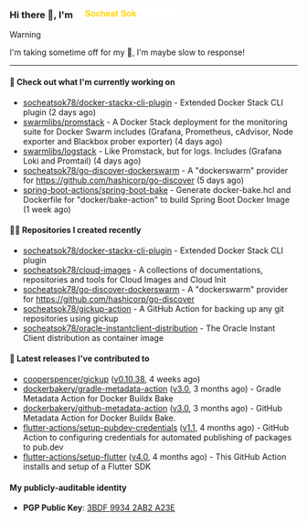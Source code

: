 <h3>
   Hi there 👋,
   I'm <a href="#"><img src="assets/branding.svg" width="177" height="18"></a>
</h3>

> [!WARNING]
> I'm taking sometime off for my 👶, I'm maybe slow to response!

---
#### 👷 Check out what I'm currently working on

- [socheatsok78/docker-stackx-cli-plugin](https://github.com/socheatsok78/docker-stackx-cli-plugin) - Extended Docker Stack CLI plugin (2 days ago)
- [swarmlibs/promstack](https://github.com/swarmlibs/promstack) - A Docker Stack deployment for the monitoring suite for Docker Swarm includes (Grafana, Prometheus, cAdvisor, Node exporter and Blackbox prober exporter) (4 days ago)
- [swarmlibs/logstack](https://github.com/swarmlibs/logstack) - Like Promstack, but for logs. Includes (Grafana Loki and Promtail) (4 days ago)
- [socheatsok78/go-discover-dockerswarm](https://github.com/socheatsok78/go-discover-dockerswarm) - A &#34;dockerswarm&#34; provider for https://github.com/hashicorp/go-discover (5 days ago)
- [spring-boot-actions/spring-boot-bake](https://github.com/spring-boot-actions/spring-boot-bake) - Generate docker-bake.hcl and Dockerfile for &#34;docker/bake-action&#34; to build Spring Boot Docker Image (1 week ago)

#### 👨‍💻 Repositories I created recently

- [socheatsok78/docker-stackx-cli-plugin](https://github.com/socheatsok78/docker-stackx-cli-plugin) - Extended Docker Stack CLI plugin
- [socheatsok78/cloud-images](https://github.com/socheatsok78/cloud-images) - A collections of documentations, repositories and tools for Cloud Images and Cloud Init
- [socheatsok78/go-discover-dockerswarm](https://github.com/socheatsok78/go-discover-dockerswarm) - A &#34;dockerswarm&#34; provider for https://github.com/hashicorp/go-discover
- [socheatsok78/gickup-action](https://github.com/socheatsok78/gickup-action) - A GitHub Action for backing up any git repositories using gickup
- [socheatsok78/oracle-instantclient-distribution](https://github.com/socheatsok78/oracle-instantclient-distribution) - The Oracle Instant Client distribution as container image

#### 🚀 Latest releases I've contributed to

- [cooperspencer/gickup](https://github.com/cooperspencer/gickup) ([v0.10.38](https://github.com/cooperspencer/gickup/releases/tag/v0.10.38), 4 weeks ago)
- [dockerbakery/gradle-metadata-action](https://github.com/dockerbakery/gradle-metadata-action) ([v3.0](https://github.com/dockerbakery/gradle-metadata-action/releases/tag/v3.0), 3 months ago) - Gradle Metadata Action for Docker Buildx Bake
- [dockerbakery/github-metadata-action](https://github.com/dockerbakery/github-metadata-action) ([v3.0](https://github.com/dockerbakery/github-metadata-action/releases/tag/v3.0), 3 months ago) - GitHub Metadata Action for Docker Buildx Bake.
- [flutter-actions/setup-pubdev-credentials](https://github.com/flutter-actions/setup-pubdev-credentials) ([v1.1](https://github.com/flutter-actions/setup-pubdev-credentials/releases/tag/v1.1), 4 months ago) - GitHub Action to configuring credentials for automated publishing of packages to pub.dev
- [flutter-actions/setup-flutter](https://github.com/flutter-actions/setup-flutter) ([v4.0](https://github.com/flutter-actions/setup-flutter/releases/tag/v4.0), 4 months ago) - This GitHub Action installs and setup of a Flutter SDK

#### My publicly-auditable identity
   - **PGP Public Key**: [3BDF 9934 2AB2 A23E](https://keyserver.ubuntu.com/pks/lookup?search=73E235BAB2858AF5EBBBD4063BDF99342AB2A23E&fingerprint=on&options=mr&op=index)
